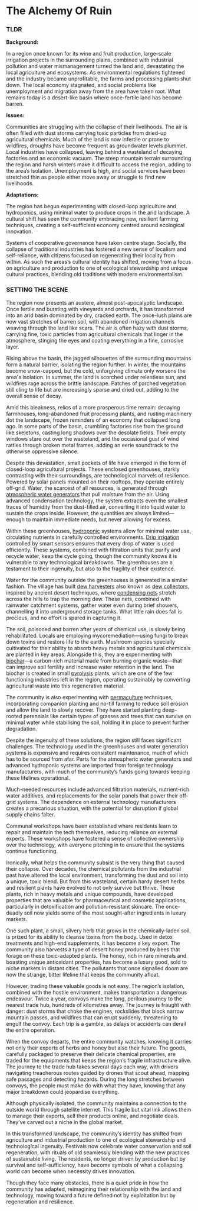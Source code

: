 # The Alchemy Of Ruin



### TLDR

**Background:**

In a region once known for its wine and fruit production, large-scale irrigation projects in the surrounding plains, combined with industrial pollution and water mismanagement turned the land arid, devastating the local agriculture and ecosystems. As environmental regulations tightened and the industry became unprofitable, the farms and processing plants shut down. The local economy stagnated, and social problems like unemployment and migration away from the area have taken root. What remains today is a desert-like basin where once-fertile land has become barren.  

**Issues:**

Communities are struggling with the collapse of their livelihoods. The air is often filled with dust storms carrying toxic particles from dried-up agricultural chemicals. Much of the land is now infertile or prone to wildfires, droughts have become frequent as groundwater levels plummet. Local industries have collapsed, leaving behind a wasteland of decaying factories and an economic vacuum. The steep mountain terrain surrounding the region and harsh winters make it difficult to access the region, adding to the area’s isolation. Unemployment is high, and social services have been stretched thin as people either move away or struggle to find new livelihoods.

**Adaptations:**

The region has begun experimenting with closed-loop agriculture and hydroponics, using minimal water to produce crops in the arid landscape. A cultural shift has seen the community embracing new, resilient farming techniques, creating a self-sufficient economy centred around ecological innovation. 

Systems of cooperative governance have taken centre stage. Socially, the collapse of traditional industries has fostered a new sense of localism and self-reliance, with citizens focused on regenerating their locality from within. As such the areas’s cultural identity has shifted, moving from a focus on agriculture and production to one of ecological stewardship and unique cultural practices, blending old traditions with modern environmentalism.


### SETTING THE SCENE


The region now presents an austere, almost post-apocalyptic landscape. Once fertile and bursting with vineyards and orchards, it has transformed into an arid basin dominated by dry, cracked earth. The once-lush plains are now vast stretches of barren soil, with abandoned irrigation channels weaving through the land like scars. The air is often hazy with dust storms, carrying fine, toxic particles from agricultural chemicals that linger in the atmosphere, stinging the eyes and coating everything in a fine, corrosive layer.

Rising above the basin, the jagged silhouettes of the surrounding mountains form a natural barrier, isolating the region further. In winter, the mountains become snow-capped, but the cold, unforgiving climate only worsens the area's isolation. In summer, the land is scorched under relentless sun, and wildfires rage across the brittle landscape. Patches of parched vegetation still cling to life but are increasingly sparse and dried out, adding to the overall sense of decay.

Amid this bleakness, relics of a more prosperous time remain: decaying farmhouses, long-abandoned fruit processing plants, and rusting machinery dot the landscape, frozen reminders of an economy that collapsed long ago. In some parts of the basin, crumbling factories rise from the ground like skeletons, casting long shadows over the desolate fields. Their empty windows stare out over the wasteland, and the occasional gust of wind rattles through broken metal frames, adding an eerie soundtrack to the otherwise oppressive silence.

Despite this devastation, small pockets of life have emerged in the form of closed-loop agricultural projects. These enclosed greenhouses, starkly contrasting with their surroundings, are technological marvels of resilience. Powered by solar panels mounted on their rooftops, they operate entirely off-grid. Water, the scarcest of all resources, is generated through [atmospheric water generators](https://en.wikipedia.org/wiki/Atmospheric_water_generator) that pull moisture from the air. Using advanced condensation technology, the system extracts even the smallest traces of humidity from the dust-filled air, converting it into liquid water to sustain the crops inside. However, the quantities are always limited—enough to maintain immediate needs, but never allowing for excess.

Within these greenhouses, [hydroponic](https://en.wikipedia.org/wiki/Hydroponics) systems allow for minimal water use, circulating nutrients in carefully controlled environments. [Drip irrigation](https://en.wikipedia.org/wiki/Drip_irrigation) controlled by smart sensors ensures that every drop of water is used efficiently. These systems, combined with filtration units that purify and recycle water, keep the cycle going, though the community knows it is vulnerable to any technological breakdowns. The greenhouses are a testament to their ingenuity, but also to the fragility of their existence.

Water for the community outside the greenhouses is generated in a similar fashion. The village has built [dew harvesters](https://www.youtube.com/watch?v=NLjMbbFCTdo) also known as [dew collectors](https://www.youtube.com/watch?v=uiaxeVUk6E4), inspired by ancient desert techniques, where [condensing nets](https://drprem.com/ecoguide/fog-harvesting/) stretch across the hills to trap the morning dew. These nets, combined with rainwater catchment systems, gather water even during brief showers, channelling it into underground storage tanks. What little rain does fall is precious, and no effort is spared in capturing it.

The soil, poisoned and barren after years of chemical use, is slowly being rehabilitated. Locals are employing mycoremediation—using fungi to break down toxins and restore life to the earth. Mushroom species specially cultivated for their ability to absorb heavy metals and agricultural chemicals are planted in key areas. Alongside this, they are experimenting with [biochar](https://en.wikipedia.org/wiki/Biochar)—a carbon-rich material made from burning organic waste—that can improve soil fertility and increase water retention in the land. The biochar is created in small [pyrolysis](https://en.wikipedia.org/wiki/Pyrolysis) plants, which are one of the few functioning industries left in the region, operating sustainably by converting agricultural waste into this regenerative material.

The community is also experimenting with [permaculture](https://en.wikipedia.org/wiki/Permaculture) techniques, incorporating companion planting and no-till farming to reduce soil erosion and allow the land to slowly recover. They have started planting deep-rooted perennials like certain types of grasses and trees that can survive on minimal water while stabilising the soil, holding it in place to prevent further degradation.

Despite the ingenuity of these solutions, the region still faces significant challenges. The technology used in the greenhouses and water generation systems is expensive and requires consistent maintenance, much of which has to be sourced from afar. Parts for the atmospheric water generators and advanced hydroponic systems are imported from foreign technology manufacturers, with much of the community’s funds going towards keeping these lifelines operational.

Much-needed resources include advanced filtration materials, nutrient-rich water additives, and replacements for the solar panels that power their off-grid systems. The dependence on external technology manufacturers creates a precarious situation, with the potential for disruption if global supply chains falter.

Communal workshops have been established where residents learn to repair and maintain the tech themselves, reducing reliance on external experts. These workshops have fostered a sense of collective ownership over the technology, with everyone pitching in to ensure that the systems continue functioning.

Ironically, what helps the community subsist is the very thing that caused their collapse. Over decades, the chemical pollutants from the industrial past have altered the local environment, transforming the dust and soil into a unique, toxic blend. But from this wasteland, certain hardy desert herbs and resilient plants have evolved to not only survive but thrive. These plants, rich in heavy metals and unique compounds, have developed properties that are valuable for pharmaceutical and cosmetic applications, particularly in detoxification and pollution-resistant skincare. The once-deadly soil now yields some of the most sought-after ingredients in luxury markets.

One such plant, a small, silvery herb that grows in the chemically-laden soil, is prized for its ability to cleanse toxins from the body. Used in detox treatments and high-end supplements, it has become a key export. The community also harvests a type of desert honey produced by bees that forage on these toxic-adapted plants. The honey, rich in rare minerals and boasting unique antioxidant properties, has become a luxury good, sold to niche markets in distant cities. The pollutants that once signalled doom are now the strange, bitter lifeline that keeps the community afloat.

However, trading these valuable goods is not easy. The region’s isolation, combined with the hostile environment, makes transportation a dangerous endeavour. Twice a year, convoys make the long, perilous journey to the nearest trade hub, hundreds of kilometres away. The journey is fraught with danger: dust storms that choke the engines, rockslides that block narrow mountain passes, and wildfires that can erupt suddenly, threatening to engulf the convoy. Each trip is a gamble, as delays or accidents can derail the entire operation. 

When the convoy departs, the entire community watches, knowing it carries not only their exports of herbs and honey but also their future. The goods, carefully packaged to preserve their delicate chemical properties, are traded for the equipments that keeps the region’s fragile infrastructure alive. The journey to the trade hub takes several days each way, with drivers navigating treacherous routes guided by drones that scout ahead, mapping safe passages and detecting hazards. During the long stretches between convoys, the people must make do with what they have, knowing that any major breakdown could jeopardise everything.

Although physically isolated, the community maintains a connection to the outside world through satellite internet. This fragile but vital link allows them to manage their exports, sell their products online, and negotiate deals. They’ve carved out a niche in the global market.

In this transformed landscape, the community’s identity has shifted from agriculture and industrial production to one of ecological stewardship and technological ingenuity. Festivals now celebrate water conservation and soil regeneration, with rituals of old seamlessly blending with the new practices of sustainable living. The residents, no longer driven by production but by survival and self-sufficiency, have become symbols of what a collapsing world can become when necessity drives innovation.

Though they face many obstacles, there is a quiet pride in how the community has adapted, reimagining their relationship with the land and technology, moving toward a future defined not by exploitation but by regeneration and resilience.


